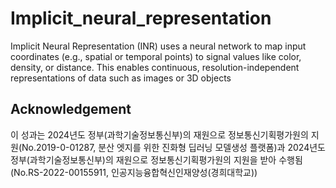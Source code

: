 # Implicit_neural_representation

Implicit Neural Representation (INR) uses a neural network to map input coordinates (e.g., spatial or temporal points) to signal values like color, density, or distance. This enables continuous, resolution-independent representations of data such as images or 3D objects

## Acknowledgement
이 성과는 2024년도 정부(과학기술정보통신부)의 재원으로 정보통신기획평가원의 지원(No.2019-0-01287, 분산 엣지를 위한 진화형 딥러닝 모델생성 플랫폼)과 2024년도 정부(과학기술정보통신부)의 재원으로 정보통신기획평가원의 지원을 받아 수행됨(No.RS-2022-00155911, 인공지능융합혁신인재양성(경희대학교))
